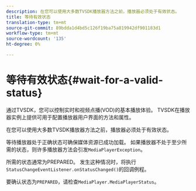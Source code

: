 ```yaml
---
description: 在您可以使用大多数TVSDK播放器方法之前，播放器必须处于有效状态。
title: 等待有效状态
translation-type: tm+mt
source-git-commit: 89bdda1d4bd5c126f19ba75a819942df901183d1
workflow-type: tm+mt
source-wordcount: '135'
ht-degree: 0%

---
```



# 等待有效状态{#wait-for-a-valid-status}

通过TVSDK，您可以控制实时和视频点播(VOD)的基本播放体验。 TVSDK在播放器实例上提供可用于配置播放器用户界面的方法和属性。

在您可以使用大多数TVSDK播放器方法之前，播放器必须处于有效状态。

等待播放器处于正确状态可确保媒体资源已成功加载。 如果播放器不处于至少所需的状态，则许多播放器方法会引发`MediaPlayerException`。

所需的状态通常为PREPARED。 发生这种情况时，将执行`StatusChangeEventListener.onStatusChanged()`的回调例程。

要确认状态为`PREPARED`，请检查`MediaPlayer.MediaPlayerStatus`。